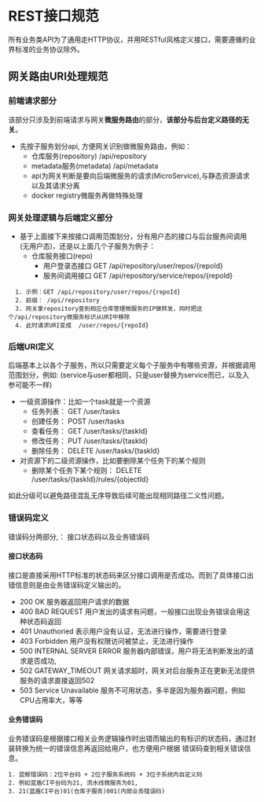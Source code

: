 # REST接口规范

所有业务类API为了通用走HTTP协议，并用RESTful风格定义接口，需要遵循的业界标准的业务协议除外。

## 网关路由URI处理规范

### 前端请求部分

该部分只涉及到前端请求与网关**微服务路由**的部分，**该部分与后台定义路径的无关**。

- 先按子服务划分api, 方便网关识别做微服务路由，例如：
  - 仓库服务(repository) /api/repository
  - metadata服务(metadata) /api/metadata
  - api为网关判断是要向后端微服务的请求(MicroService),与静态资源请求以及其请求分离
  - docker registry微服务再做特殊处理

### 网关处理逻辑与后端定义部分

- 基于上面接下来按接口调用范围划分，分有用户态的接口与后台服务间调用 (无用户态)，还是以上面几个子服务为例子：
  - 仓库服务接口(repo)
    - 用户登录态接口 GET /api/repository/user/repos/{repoId}
    - 服务间调用接口 GET /api/repository/service/repos/{repoId}

```
  1. 示例：GET /api/repository/user/repos/{repoId}
  2. 前缀： /api/repository  
  3. 网关拿repository查到相应仓库管理微服务的IP做转发，同时把这个/api/repository微服务标识从URI中移除
  4. 此时请求URI变成  /user/repos/{repoId}
```

### 后端URI定义

后端基本上以各个子服务，所以只需要定义每个子服务中有哪些资源，并根据调用范围划分，例如: (service与user都相同，只是user替换为service而已，以及入参可能不一样)

- 一级资源操作：比如一个task就是一个资源
  - 任务列表： GET /user/tasks
  - 创建任务： POST /user/tasks
  - 查看任务： GET /user/tasks/{taskId}
  - 修改任务： PUT /user/tasks/{taskId}
  - 删除任务： DELETE /user/tasks/{taskId}
- 对资源下的二级资源操作，比如要删除某个任务下的某个规则
  - 删除某个任务下某个规则： DELETE /user/tasks/{taskId}/rules/{objectId}

如此分级可以避免路径混乱无序导致后续可能出现相同路径二义性问题。

### 错误码定义

错误码分两部分,： 接口状态码以及业务错误码

#### 接口状态码

接口是直接采用HTTP标准的状态码来区分接口调用是否成功。而到了具体接口出错信息则是由业务错误码定义输出的。

- 200 OK 服务器返回用户请求的数据
- 400 BAD REQUEST 用户发出的请求有问题，一般接口出现业务错误会用这种状态码返回
- 401 Unauthoried 表示用户没有认证，无法进行操作，需要进行登录
- 403 Forbidden 用户没有权限访问被禁止，无法进行操作
- 500 INTERNAL SERVER ERROR 服务器内部错误，用户将无法判断发出的请求是否成功,
- 502 GATEWAY_TIMEOUT 网关请求超时，网关对后台服务正在更新无法提供服务的请求直接返回502
- 503 Service Unavailable 服务不可用状态，多半是因为服务器问题，例如CPU占用率大，等等

#### 业务错误码

业务错误码是根据接口相关业务逻辑操作时出错而输出的有标识的状态码，通过封装转换为统一的错误信息再返回给用户，也方便用户根据 错误码查到相关错误信息。

```
1. 蓝鲸错误码：2位平台码 + 2位子服务系统码 + 3位子系统内自定义码
2. 例如蓝盾CI平台码为21, 流水线微服务为01,
3. 21(蓝盾CI平台)01(仓库子服务)001(内部业务错误码)
```